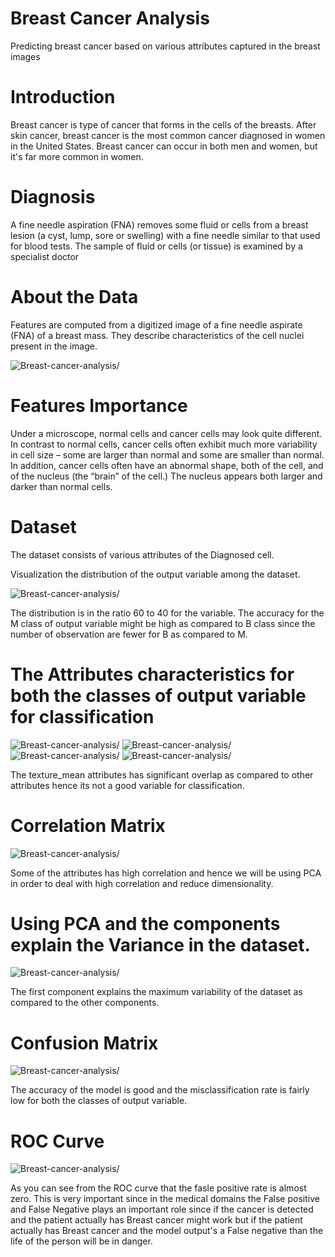 # Breast Cancer Analysis

Predicting breast cancer based on various attributes captured in the breast images


# Introduction
Breast cancer is type of cancer that forms in the cells of the breasts. After skin cancer, breast cancer is the most common cancer diagnosed in women in the United States. Breast cancer can occur in both men and women, but it's far more common in women.

# Diagnosis
A fine needle aspiration (FNA) removes some fluid or cells from a breast lesion (a cyst, lump, sore or swelling) with a fine needle similar to that used for blood tests. The sample of fluid or cells (or tissue) is examined by a specialist doctor


# About the Data
Features are computed from a digitized image of a fine needle aspirate (FNA) of a breast mass.  They describe characteristics of the cell nuclei present in the image.

![Breast-cancer-analysis/](images/dataset.JPG)


# Features Importance
Under a microscope, normal cells and cancer cells may look quite different. In contrast to normal cells, cancer cells often exhibit much more variability in cell size – some are larger than normal and some are smaller than normal. In addition, cancer cells often have an abnormal shape, both of the cell, and of the nucleus (the “brain” of the cell.) The nucleus appears both larger and darker than normal cells.



# Dataset

The dataset consists of various attributes of the Diagnosed cell. 

 Visualization the distribution of the output variable among the dataset.

![Breast-cancer-analysis/](images/1.png)

The distribution is in the ratio 60 to 40 for the variable. The accuracy for the M class of output variable might be high as compared to B class since the number of observation are fewer for B as compared to M.



# The Attributes characteristics for both the classes of output variable for classification 


![Breast-cancer-analysis/](images/2.png)
![Breast-cancer-analysis/](images/3.png)
![Breast-cancer-analysis/](images/4.png)
![Breast-cancer-analysis/](images/5.png)

The texture_mean  attributes has significant overlap as compared to other attributes hence its not a good variable for classification.





# Correlation Matrix

![Breast-cancer-analysis/](images/6.png)


Some of the attributes has high correlation and hence we will be using PCA in order to deal with high correlation and reduce dimensionality.




# Using PCA and the components explain the Variance in the dataset.


![Breast-cancer-analysis/](images/7.png)



The first component explains the maximum variability of the dataset as compared to the other components.







# Confusion Matrix




![Breast-cancer-analysis/](images/8.png)



The accuracy of the model is good and the misclassification rate is  fairly low for both the classes of  output variable.







# ROC Curve



![Breast-cancer-analysis/](images/9.png)


As you can see from the ROC curve that the fasle positive rate is almost zero. This is very important since in the medical domains the False positive and False Negative plays an important role since if the cancer is detected and the patient actually has Breast cancer might work but if the patient actually has Breast cancer and the model output's a False negative than the life of the person will be in danger.
